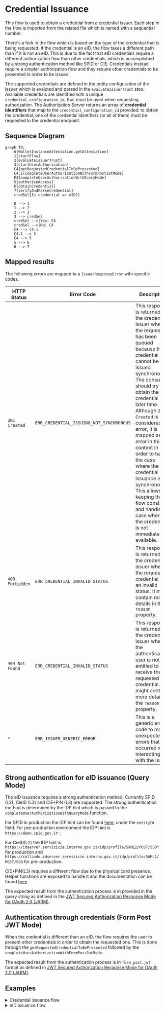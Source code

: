 # Credential Issuance

This flow is used to obtain a credential from a credential issuer. Each step in the flow is imported from the related file which is named with a sequential number.

There's a fork in the flow which is based on the type of the credential that is being requested. If the credential is an eID, the flow takes a different path than if it is not an eID.
This is due to the fact that eID credentials require a different authorization flow than other credentials, which is accomplished by a strong authentication method like SPID or CIE.
Credentials instead require a simpler authorization flow and they require other credentials to be presented in order to be issued.

The supported credentials are defined in the entity configuration of the issuer which is evaluted and parsed in the `evaluateIssuerTrust` step. Available credentials are identified with a unique `credential_configuration_id`, that must be used when requesting authorization. The Authorization Server returns an array of **credential identifiers** that map to the `credential_configuration_id` provided: to obtain the credential, one of the credential identifiers (or all of them) must be requested to the credential endpoint.

## Sequence Diagram

```mermaid
graph TD;
    0[WalletInstanceAttestation.getAttestation]
    1[startFlow]
    2[evaluateIssuerTrust]
    3[startUserAuthorization]
    C4[getRequestedCredentialToBePresented]
    C4.1[completeUserAuthorizationWithFormPostJwtMode]
    E4[completeUserAuthorizationWithQueryMode]
    5[authorizeAccess]
    6[obtainCredential]
    7[verifyAndParseCredential]
    credSel{Is credential an eID?}

    0 --> 1
    1 --> 2
    2 --> 3
    3 --> credSel
    credSel -->|Yes| E4
    credSel -->|No| C4
    C4 --> C4.1
    C4.1 --> 5
    E4 --> 5
    5 --> 6
    6 --> 7
```

## Mapped results

The following errors are mapped to a `IssuerResponseError` with specific codes.

|HTTP Status|Error Code|Description|
|-----------|----------|-----------|
|`201 Created`|`ERR_CREDENTIAL_ISSUING_NOT_SYNCHRONOUS`| This response is returned by the credential issuer when the request has been queued because the credential cannot be issued synchronously. The consumer should try to obtain the credential at a later time. Although `201 Created` is not considered an error, it is mapped as an error in this context in order to handle the case where the credential issuance is not synchronous. This allows keeping the flow consistent and handle the case where the credential is not immediately available.|
|`403 Forbidden`|`ERR_CREDENTIAL_INVALID_STATUS`|This response is returned by the credential issuer when the requested credential has an invalid status. It might contain more details in the `reason` property.|
|`404 Not Found`|`ERR_CREDENTIAL_INVALID_STATUS`| This response is returned by the credential issuer when the authenticated user is not entitled to receive the requested credential. It might contain more details in the `reason` property.|
|`*`|`ERR_ISSUER_GENERIC_ERROR`|This is a generic error code to map unexpected errors that occurred when interacting with the Issuer.|

## Strong authentication for eID issuance (Query Mode)

The eID issuance requires a strong authentication method. Currently SPID (L2), CieID (L2) and CIE+PIN (L3) are supported. The strong authentication method is determined by the IDP hint which is passed to the `completeUserAuthorizationWithQueryMode` function.

For SPID in production the IDP hint can be found [here](https://registry.spid.gov.it/identity-providers), under the `entityId` field. For pre-production environment the IDP hint is `https://demo.spid.gov.it'`.

For CieID(L2) the IDP hint is `https://idserver.servizicie.interno.gov.it/idp/profile/SAML2/POST/SSO"` for production and `https://collaudo.idserver.servizicie.interno.gov.it/idp/profile/SAML2/POST/SSO` for pre-production.

CIE+PIN(L3) requires a different flow due to the physical card presence. Helper functions are exposed to handle it and the documentation can be found [here](../../cie/README.md).

The expected result from the authentication process is in provided in the query string as defined in the [JWT Secured Authorization Response Mode for OAuth 2.0 (JARM)](https://openid.net/specs/oauth-v2-jarm.html#name-response-mode-queryjwt).

## Authentication through credentials (Form Post JWT Mode)

When the credential is different than an eID, the flow requires the user to present other credentials in order to obtain the requested one. This is done through the `getRequestedCredentialToBePresented` followed by the `completeUserAuthorizationWithFormPostJwtMode`.

The expected result from the authentication process is in `form_post.jwt` format as defined in [JWT Secured Authorization Response Mode for OAuth 2.0 (JARM)](https://openid.net/specs/oauth-v2-jarm.html#name-response-mode-form_postjwt).

## Examples

<details>
  <summary>Credential issuance flow</summary>

```ts
// Retrieve the integrity key tag from the store and create its context
const integrityKeyTag = "example"; // Let's assume this is the key tag used to create the wallet instance
const integrityContext = getIntegrityContext(integrityKeyTag);

// generate Key for Wallet Instance Attestation
// ensure the key esists befor starting the issuing process
await regenerateCryptoKey(WIA_KEYTAG); // Let's assume this function regenerates this ephemeral key
const wiaCryptoContext = createCryptoContextFor(WIA_KEYTAG);

const { WALLET_PROVIDER_BASE_URL, WALLET_EAA_PROVIDER_BASE_URL, REDIRECT_URI } =
  env; // Let's assume these are the environment variables

/**
 * Obtains a new Wallet Instance Attestation.
 * WARNING: The integrity context must be the same used when creating the Wallet Instance with the same keytag.
 */
const walletInstanceAttestation =
  await WalletInstanceAttestation.getAttestation({
    wiaCryptoContext,
    integrityContext,
    walletProviderBaseUrl: WALLET_PROVIDER_BASE_URL,
    appFetch,
  });

const credentialType = "someCredential"; // Let's assume this is the credential type

const eid = {
  credential: "example",
  parsedCredential: "example"
  keyTag: "example";
  credentialType: "eid";
};

const eidCryptoContext = createCryptoContextFor(eid.keyTag);

// Create credential crypto context
const credentialKeyTag = uuidv4().toString();
await generate(credentialKeyTag); // Let's assume this function generates a new hardware-backed key pair
const credentialCryptoContext = createCryptoContextFor(credentialKeyTag);

// Start the issuance flow
const startFlow: Credential.Issuance.StartFlow = () => ({
  issuerUrl: WALLET_EAA_PROVIDER_BASE_URL,
  credentialType,
});

const { issuerUrl } = startFlow();

// Evaluate issuer trust
const { issuerConf } = await Credential.Issuance.evaluateIssuerTrust(issuerUrl);

// Start user authorization
const { issuerRequestUri, clientId, codeVerifier, credentialDefinition } =
  await Credential.Issuance.startUserAuthorization(issuerConf, credentialType, {
    walletInstanceAttestation,
    redirectUri,
    wiaCryptoContext,
    appFetch,
  });

const requestObject =
  await Credential.Issuance.getRequestedCredentialToBePresented(
    issuerRequestUri,
    clientId,
    issuerConf,
    appFetch
  );

// The credentials to be presented will always include the PID and WIA
// in a credential issuance flow
const credentialsSdJwt = [
  [pid.keyTag, pid.credential],
  [WIA_KEYTAG, walletInstanceAttestation],
] as [string, string][];

if (!requestObject.dcql_query) {
  throw new Error("Invalid request object");
}

// Assuming that WIA is a SD-JWT
const dcqlQueryResult = Credential.Presentation.evaluateDcqlQuery(
  credentialsSdJwt,
  requestObject.dcql_query as DcqlQuery
);

const credentialsToPresent = dcqlQueryResult.map(
  ({ requiredDisclosures, ...rest }) => ({
    ...rest,
    requestedClaims: requiredDisclosures.map(([, claimName]) => claimName),
  })
);

// The app here should ask the user to confirm the required data contained in the requestObject

// Complete the user authorization via form_post.jwt mode
const { code } =
  await Credential.Issuance.completeUserAuthorizationWithFormPostJwtMode(
    requestObject,
    credentialsToPresent
  );

// Generate the DPoP context which will be used for the whole issuance flow
await regenerateCryptoKey(DPOP_KEYTAG); // Let's assume this function regenerates this ephemeral key for the DPoP
const dPopCryptoContext = createCryptoContextFor(DPOP_KEYTAG);

const { accessToken } = await Credential.Issuance.authorizeAccess(
  issuerConf,
  code,
  clientId,
  redirectUri,
  codeVerifier,
  {
    walletInstanceAttestation,
    wiaCryptoContext,
    dPopCryptoContext,
    appFetch,
  }
);

// Obtain the credential
const { credential, format } = await Credential.Issuance.obtainCredential(
  issuerConf,
  accessToken,
  clientId,
  credentialDefinition,
  {
    credentialCryptoContext,
    dPopCryptoContext,
    appFetch,
  }
);

/*
 * Parse and verify the credential. The ignoreMissingAttributes flag must be set to false or omitted in production.
 * WARNING: includeUndefinedAttributes should not be set to true in production in order to get only claims explicitly declared by the issuer.
 */
const { parsedCredential } = await Credential.Issuance.verifyAndParseCredential(
  issuerConf,
  credential,
  format,
  {
    credentialCryptoContext,
    ignoreMissingAttributes: true,
    includeUndefinedAttributes: false
  }
);

return {
  parsedCredential,
  credential,
  keyTag: credentialKeyTag,
  credentialType,
};
```

</details>

<details>
  <summary>eID issuance flow</summary>

```ts
// Retrieve the integrity key tag from the store and create its context
const integrityKeyTag = "example"; // Let's assume this is the key tag used to create the wallet instance
const integrityContext = getIntegrityContext(integrityKeyTag);

// generate Key for Wallet Instance Attestation
// ensure the key esists befor starting the issuing process
await regenerateCryptoKey(WIA_KEYTAG); // Let's assume this function regenerates this ephemeral key
const wiaCryptoContext = createCryptoContextFor(WIA_KEYTAG);

const { WALLET_PROVIDER_BASE_URL, WALLET_EID_PROVIDER_BASE_URL, REDIRECT_URI } =
  env; // Let's assume these are the environment variables

/**
 * Obtains a new Wallet Instance Attestation.
 * WARNING: The integrity context must be the same used when creating the Wallet Instance with the same keytag.
 */
const walletInstanceAttestation =
  await WalletInstanceAttestation.getAttestation({
    wiaCryptoContext,
    integrityContext,
    walletProviderBaseUrl: WALLET_PROVIDER_BASE_URL,
    appFetch,
  });

const idpHit = "https://example.com"; // Let's assume this is the IDP hint

const authorizationContext = idpHint.includes("servizicie")
  ? undefined
  : {
      authorize: openAuthenticationSession, // Let's assume this function opens the browser for the user to authenticate
    };
/*
 * Create credential crypto context for the PID
 * WARNING: The eID keytag must be persisted and later used when requesting a credential which requires a eID presentation
 */
const credentialKeyTag = uuidv4().toString();
await generate(credentialKeyTag);
const credentialCryptoContext = createCryptoContextFor(credentialKeyTag);

// Start the issuance flow
const startFlow: Credential.Issuance.StartFlow = () => ({
  issuerUrl: WALLET_EID_PROVIDER_BASE_URL,
  credentialType: "dc_sd_jwt_PersonIdentificationData",
});

const { issuerUrl } = startFlow();

// Evaluate issuer trust
const { issuerConf } = await Credential.Issuance.evaluateIssuerTrust(
  issuerUrl,
  { appFetch }
);

// Start user authorization
const { issuerRequestUri, clientId, codeVerifier, credentialDefinition } =
  await Credential.Issuance.startUserAuthorization(
    issuerConf,
    [credentialType], // Request authorization for one or more credentials
    {
      walletInstanceAttestation,
      redirectUri,
      wiaCryptoContext,
      appFetch,
    }
  );

// Complete the authorization process with query mode with the authorizationContext which opens the browser
const { code } =
  await Credential.Issuance.completeUserAuthorizationWithQueryMode(
    issuerRequestUri,
    clientId,
    issuerConf,
    idpHint,
    redirectUri,
    authorizationContext
  );

// Create DPoP context which will be used for the whole issuance flow
await regenerateCryptoKey(DPOP_KEYTAG);
const dPopCryptoContext = createCryptoContextFor(DPOP_KEYTAG);

const { accessToken } = await Credential.Issuance.authorizeAccess(
  issuerConf,
  code,
  clientId,
  redirectUri,
  codeVerifier,
  {
    walletInstanceAttestation,
    wiaCryptoContext,
    dPopCryptoContext,
    appFetch,
  }
);


const [pidCredentialDefinition] = credentialDefinition;

// Extract the credential_identifier(s) from the access token
// For each one of them, a credential can be obtained by calling `obtainCredential`
const { credential_configuration_id, credential_identifiers } =
    accessToken.authorization_details.find(
      (authDetails) =>
        authDetails.credential_configuration_id ===
        pidCredentialDefinition.credential_configuration_id
    );

// Obtain che eID credential
const { credential, format } = await Credential.Issuance.obtainCredential(
  issuerConf,
  accessToken,
  clientId,
  {
    credential_configuration_id,
    credential_identifier: credential_identifiers.at(0),
  },
  {
    credentialCryptoContext,
    dPopCryptoContext,
    appFetch,
  }
);

// Parse and verify the eID credential
const { parsedCredential, issuedAt, expiration } = await Credential.Issuance.verifyAndParseCredential(
  issuerConf,
  credential,
  credential_configuration_id,
  { credentialCryptoContext }
);

return {
  parsedCredential,
  credential,
  credentialConfigurationId: credential_configuration_id
  keyTag: credentialKeyTag,
  credentialType,
  issuedAt,
  expiration
};
```

The result of this flow is a raw credential and a parsed credential which must be stored securely in the wallet along with its crypto key.

</details>
